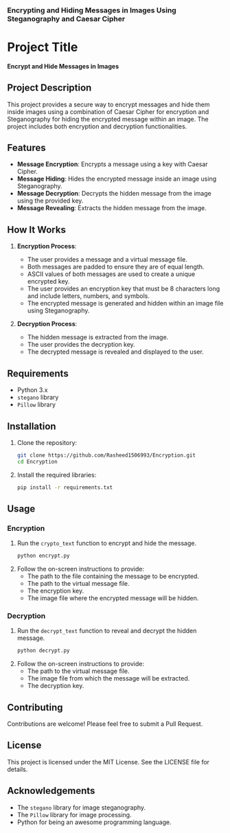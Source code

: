 ### Encrypting and Hiding Messages in Images Using Steganography and Caesar Cipher

# Project Title
**Encrypt and Hide Messages in Images**

## Project Description
This project provides a secure way to encrypt messages and hide them inside images using a combination of Caesar Cipher for encryption and Steganography for hiding the encrypted message within an image. The project includes both encryption and decryption functionalities.

## Features
- **Message Encryption**: Encrypts a message using a key with Caesar Cipher.
- **Message Hiding**: Hides the encrypted message inside an image using Steganography.
- **Message Decryption**: Decrypts the hidden message from the image using the provided key.
- **Message Revealing**: Extracts the hidden message from the image.

## How It Works
1. **Encryption Process**:
    - The user provides a message and a virtual message file.
    - Both messages are padded to ensure they are of equal length.
    - ASCII values of both messages are used to create a unique encrypted key.
    - The user provides an encryption key that must be 8 characters long and include letters, numbers, and symbols.
    - The encrypted message is generated and hidden within an image file using Steganography.

2. **Decryption Process**:
    - The hidden message is extracted from the image.
    - The user provides the decryption key.
    - The decrypted message is revealed and displayed to the user.

## Requirements
- Python 3.x
- `stegano` library
- `Pillow` library

## Installation
1. Clone the repository:
    ```sh
    git clone https://github.com/Rasheed1506993/Encryption.git
    cd Encryption
    ```

2. Install the required libraries:
    ```sh
    pip install -r requirements.txt
    ```

## Usage
### Encryption
1. Run the `crypto_text` function to encrypt and hide the message.
    ```sh
    python encrypt.py
    ```
2. Follow the on-screen instructions to provide:
    - The path to the file containing the message to be encrypted.
    - The path to the virtual message file.
    - The encryption key.
    - The image file where the encrypted message will be hidden.

### Decryption
1. Run the `decrypt_text` function to reveal and decrypt the hidden message.
    ```sh
    python decrypt.py
    ```
2. Follow the on-screen instructions to provide:
    - The path to the virtual message file.
    - The image file from which the message will be extracted.
    - The decryption key.

## Contributing
Contributions are welcome! Please feel free to submit a Pull Request.

## License
This project is licensed under the MIT License. See the LICENSE file for details.

## Acknowledgements
- The `stegano` library for image steganography.
- The `Pillow` library for image processing.
- Python for being an awesome programming language.